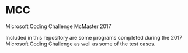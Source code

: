 # MCC
Microsoft Coding Challenge McMaster 2017

Included in this repository are some programs completed during the 2017 Microsoft Coding Challenge as well as some of the test cases.
